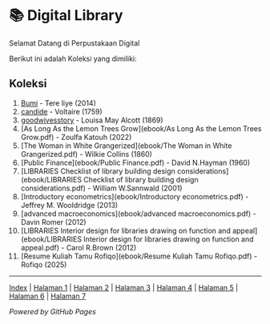 # 📚 Digital Library

Selamat Datang di Perpustakaan Digital

Berikut ini adalah Koleksi yang dimiliki:
## Koleksi

1. [Bumi](ebook/Bumi.pdf) - Tere liye (2014)
2. [candide](ebook/candide.pdf) - Voltaire (1759)
3. [goodwivesstory](ebook/goodwivesstory.pdf) - Louisa May Alcott (1869)
4. [As Long As the Lemon Trees Grow](ebook/As Long As the Lemon Trees Grow.pdf) - Zoulfa Katouh (2022)
5. [The Woman in White Grangerized](ebook/The Woman in White Grangerized.pdf) - Wilkie Collins (1860)
6. [Public Finance](ebook/Public Finance.pdf) - David N.Hayman (1960)
7. [LIBRARIES Checklist of library building design considerations](ebook/LIBRARIES Checklist of library building design considerations.pdf) - William W.Sannwald (2001)
8. [Introductory econometrics](ebook/Introductory econometrics.pdf) - Jeffrey M. Wooldridge (2013)
9. [advanced macroeconomics](ebook/advanced macroeconomics.pdf) - Davin Romer (2012)
10. [LIBRARIES Interior design for libraries  drawing on function and appeal](ebook/LIBRARIES Interior design for libraries  drawing on function and appeal.pdf) - Carol R.Brown (2012)
11. [Resume Kuliah Tamu Rofiqo](ebook/Resume Kuliah Tamu Rofiqo.pdf) - Rofiqo (2025)

---

<a href="rofiqo22.github.io/digitallibraryd/">Index</a> |
<a href="webti/.html.halaman1.html">Halaman 1</a> |
<a href="webti/.html.halaman2.html">Halaman 2</a> |
<a href="webti/.html.halaman3.html">Halaman 3</a> |
<a href="webti/.html.halaman4.html">Halaman 4</a> |
<a href="webti/.html.halaman5.html">Halaman 5</a> |
<a href="webti/.html.halaman6.html">Halaman 6</a> |
<a href="webti/.html.halaman7.html">Halaman 7</a>

*Powered by GitHub Pages*

